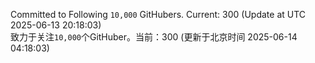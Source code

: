 Committed to Following `10,000` GitHubers. Current: <!-- FOLLOWING_COUNT -->300<!-- FOLLOWING_COUNT --> (Update at UTC <!-- LAST_UPDATED -->2025-06-13 20:18:03<!-- LAST_UPDATED -->)<br>
致力于关注`10,000`个GitHuber。当前：<!-- FOLLOWING_COUNT -->300<!-- FOLLOWING_COUNT --> (更新于北京时间 <!-- LAST_UPDATED_CST -->2025-06-14 04:18:03<!-- LAST_UPDATED_CST -->)
